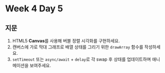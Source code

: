 # Week 4 Day 5

## 지문

1. HTML5 **Canvas**를 사용해 버블 정렬 시각화를 구현하세요.
2. 캔버스에 가로 막대 그래프로 배열 상태를 그리기 위한 `drawArray` 함수를 작성하세요.
3. `setTimeout` 또는 `async/await` + `delay`로 각 swap 후 상태를 업데이트하며 애니메이션을 보여주세요.
